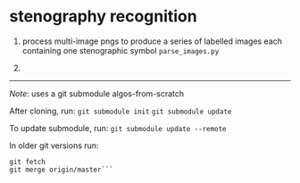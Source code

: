 # stenography recognition

1. process multi-image pngs to produce a series of labelled images each containing one stenographic symbol
   `parse_images.py`

2.

------------------------------------

_Note_: uses a git submodule algos-from-scratch

After cloning, run:
`git submodule init`
`git submodule update`

To update submodule, run:
`git submodule update --remote`

In older git versions run:
```cd algos_from_scratch
git fetch
git merge origin/master```
